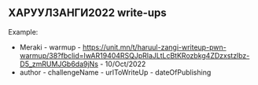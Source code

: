 ## ХАРУУЛЗАНГИ2022 write-ups

Example:
* Meraki - warmup - https://unit.mn/t/haruul-zangi-writeup-pwn-warmup/38?fbclid=IwAR19404RSQJpRlaJLtLcBtKRozbkg4ZDzxstzlbz-D5_zmRUMJGb6da9jNs - 10/Oct/2022
* author - challengeName - urlToWriteUp - dateOfPublishing

